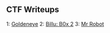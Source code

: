 ## CTF Writeups

1: [Goldeneye](portwhisperer.github.io/CTFWriteups/goldeneye)
2: [Billu: B0x 2](portwhisperer.github.io/CTFWriteups/billub0x2)
3: [Mr Robot](portwhisperer.github.io/CTFWriteups/MrRobot.md)
